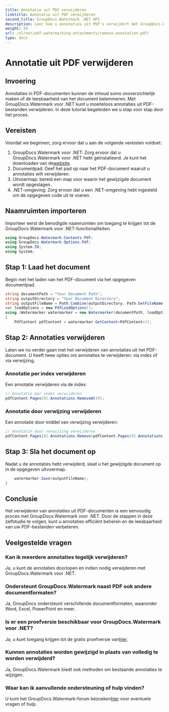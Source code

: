 ```yaml
---
title: Annotatie uit PDF verwijderen
linktitle: Annotatie uit PDF verwijderen
second_title: GroupDocs.Watermark .NET API
description: Leer hoe u annotaties uit PDF's verwijdert met GroupDocs.Watermark voor .NET. Verbeter de leesbaarheid van documenten moeiteloos.
weight: 29
url: /nl/net/pdf-watermarking-attachments/remove-annotation-pdf/
type: docs
---
```

# Annotatie uit PDF verwijderen

## Invoering
Annotaties in PDF-documenten kunnen de inhoud soms onoverzichtelijk maken of de leesbaarheid van het document belemmeren. Met GroupDocs.Watermark voor .NET kunt u moeiteloos annotaties uit PDF-bestanden verwijderen. In deze tutorial begeleiden we u stap voor stap door het proces.
## Vereisten
Voordat we beginnen, zorg ervoor dat u aan de volgende vereisten voldoet:
1.  GroupDocs.Watermark voor .NET: Zorg ervoor dat u GroupDocs.Watermark voor .NET hebt geïnstalleerd. Je kunt het downloaden van de[website](https://releases.groupdocs.com/Watermark/net/).
2. Documentpad: Geef het pad op naar het PDF-document waaruit u annotaties wilt verwijderen.
3. Uitvoermap: bereid een map voor waarin het gewijzigde document wordt opgeslagen.
4. .NET-omgeving: Zorg ervoor dat u een .NET-omgeving hebt ingesteld om de opgegeven code uit te voeren.

## Naamruimten importeren
Importeer eerst de benodigde naamruimten om toegang te krijgen tot de GroupDocs Watermark voor .NET-functionaliteiten.
```csharp
using GroupDocs.Watermark.Contents.Pdf;
using GroupDocs.Watermark.Options.Pdf;
using System.IO;
using System;
```
## Stap 1: Laad het document
Begin met het laden van het PDF-document via het opgegeven documentpad.
```csharp
string documentPath = "Your Document Path";
string outputDirectory = "Your Document Directory";
string outputFileName = Path.Combine(outputDirectory, Path.GetFileName(documentPath));
var loadOptions = new PdfLoadOptions();
using (Watermarker watermarker = new Watermarker(documentPath, loadOptions))
{
    PdfContent pdfContent = watermarker.GetContent<PdfContent>();
```
## Stap 2: Annotaties verwijderen
Laten we nu verder gaan met het verwijderen van annotaties uit het PDF-document. U heeft twee opties om annotaties te verwijderen: via index of via verwijzing.
### Annotatie per index verwijderen
Een annotatie verwijderen via de index:
```csharp
// Annotatie per index verwijderen
pdfContent.Pages[0].Annotations.RemoveAt(0);
```
### Annotatie door verwijzing verwijderen
Een annotatie door middel van verwijzing verwijderen:
```csharp
// Annotatie door verwijzing verwijderen
pdfContent.Pages[0].Annotations.Remove(pdfContent.Pages[0].Annotations[0]);
```
## Stap 3: Sla het document op
Nadat u de annotaties hebt verwijderd, slaat u het gewijzigde document op in de opgegeven uitvoermap.
```csharp
    watermarker.Save(outputFileName);
}
```

## Conclusie
Het verwijderen van annotaties uit PDF-documenten is een eenvoudig proces met GroupDocs.Watermark voor .NET. Door de stappen in deze zelfstudie te volgen, kunt u annotaties efficiënt beheren en de leesbaarheid van uw PDF-bestanden verbeteren.
## Veelgestelde vragen
### Kan ik meerdere annotaties tegelijk verwijderen?
Ja, u kunt de annotaties doorlopen en indien nodig verwijderen met GroupDocs.Watermark voor .NET.
### Ondersteunt GroupDocs.Watermark naast PDF ook andere documentformaten?
Ja, GroupDocs ondersteunt verschillende documentformaten, waaronder Word, Excel, PowerPoint en meer.
### Is er een proefversie beschikbaar voor GroupDocs.Watermark voor .NET?
 Ja, u kunt toegang krijgen tot de gratis proefversie van[hier](https://releases.groupdocs.com/).
### Kunnen annotaties worden gewijzigd in plaats van volledig te worden verwijderd?
Ja, GroupDocs.Watermark biedt ook methoden om bestaande annotaties te wijzigen.
### Waar kan ik aanvullende ondersteuning of hulp vinden?
 U kunt het GroupDocs.Watermark-forum bezoeken[hier](https://forum.groupdocs.com/c/watermark/19) voor eventuele vragen of hulp.